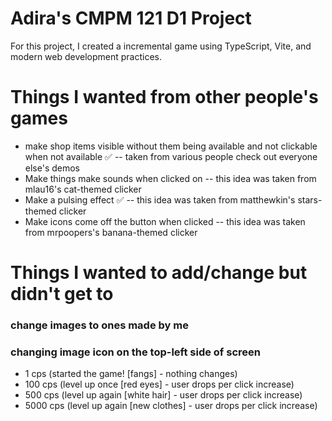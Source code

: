 # Adira's CMPM 121 D1 Project

For this project, I created a incremental game using TypeScript, Vite, and modern web development practices.

# Things I wanted from other people's games

- make shop items visible without them being available and not clickable when not available ✅
  -- taken from various people check out everyone else's demos
- Make things make sounds when clicked on
  -- this idea was taken from mlau16's cat-themed clicker
- Make a pulsing effect ✅
  -- this idea was taken from matthewkin's stars-themed clicker
- Make icons come off the button when clicked
-- this idea was taken from mrpoopers's banana-themed clicker

# Things I wanted to add/change but didn't get to

### change images to ones made by me

### changing image icon on the top-left side of screen

- 1 cps (started the game! [fangs] - nothing changes)
- 100 cps (level up once [red eyes] - user drops per click increase)
- 500 cps (level up again [white hair] - user drops per click increase)
- 5000 cps (level up again [new clothes] - user drops per click increase)
